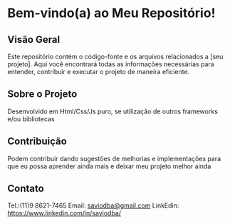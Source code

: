 # Bem-vindo(a) ao Meu Repositório!

## Visão Geral
Este repositório contém o código-fonte e os arquivos relacionados a [seu projeto]. Aqui você encontrará todas as informações necessárias para entender, contribuir e executar o projeto de maneira eficiente.

## Sobre o Projeto
Desenvolvido em Html/Css/Js puro, se utilização de outros frameworks e/ou bibliotecas 


## Contribuição
Podem contribuir dando sugestões de melhorias e implementações para que eu possa aprender ainda mais e deixar meu projeto melhor ainda

## Contato
Tel.:(11)9 8621-7465
Email: saviodba@gmail.com
LinkEdin: https://www.linkedin.com/in/saviodba/

